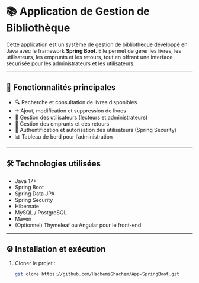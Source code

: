 # 📚 Application de Gestion de Bibliothèque

Cette application est un système de gestion de bibliothèque développé en Java avec le framework **Spring Boot**. Elle permet de gérer les livres, les utilisateurs, les emprunts et les retours, tout en offrant une interface sécurisée pour les administrateurs et les utilisateurs.

---

## 🚀 Fonctionnalités principales

- 🔍 Recherche et consultation de livres disponibles
- ➕ Ajout, modification et suppression de livres
- 👤 Gestion des utilisateurs (lecteurs et administrateurs)
- 📆 Gestion des emprunts et des retours
- 🔐 Authentification et autorisation des utilisateurs (Spring Security)
- 📊 Tableau de bord pour l’administration

---

## 🛠️ Technologies utilisées

- Java 17+
- Spring Boot
- Spring Data JPA
- Spring Security
- Hibernate
- MySQL / PostgreSQL
- Maven
- (Optionnel) Thymeleaf ou Angular pour le front-end

---

## ⚙️ Installation et exécution

1. Cloner le projet :
   ```bash
   git clone https://github.com/HadhemiGhachem/App-SpringBoot.git
